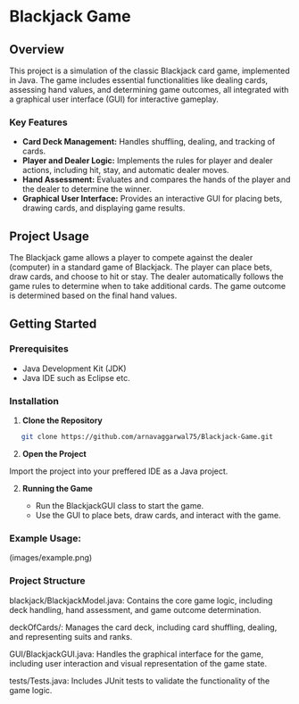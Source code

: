# Blackjack Game

## Overview

This project is a simulation of the classic Blackjack card game, implemented in Java. The game includes essential functionalities like dealing cards, assessing hand values, and determining game outcomes, all integrated with a graphical user interface (GUI) for interactive gameplay.

### Key Features

- **Card Deck Management:** Handles shuffling, dealing, and tracking of cards.
- **Player and Dealer Logic:** Implements the rules for player and dealer actions, including hit, stay, and automatic dealer moves.
- **Hand Assessment:** Evaluates and compares the hands of the player and the dealer to determine the winner.
- **Graphical User Interface:** Provides an interactive GUI for placing bets, drawing cards, and displaying game results.

## Project Usage

The Blackjack game allows a player to compete against the dealer (computer) in a standard game of Blackjack. The player can place bets, draw cards, and choose to hit or stay. The dealer automatically follows the game rules to determine when to take additional cards. The game outcome is determined based on the final hand values.

## Getting Started

### Prerequisites

- Java Development Kit (JDK)
- Java IDE such as Eclipse etc.

### Installation

1. **Clone the Repository**

```bash
   git clone https://github.com/arnavaggarwal75/Blackjack-Game.git
```

2. **Open the Project**

Import the project into your preffered IDE as a Java project.

2. **Running the Game**

   - Run the BlackjackGUI class to start the game.
   - Use the GUI to place bets, draw cards, and interact with the game.

### Example Usage:

(images/example.png)

### Project Structure

blackjack/BlackjackModel.java: Contains the core game logic, including deck handling, hand assessment, and game outcome determination.

deckOfCards/: Manages the card deck, including card shuffling, dealing, and representing suits and ranks.

GUI/BlackjackGUI.java: Handles the graphical interface for the game, including user interaction and visual representation of the game state.

tests/Tests.java: Includes JUnit tests to validate the functionality of the game logic.
